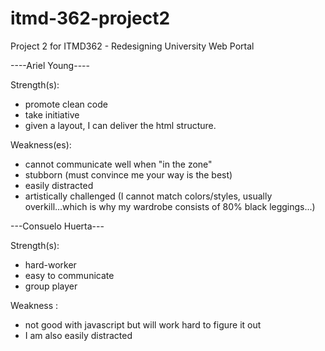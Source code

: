 # itmd-362-project2
Project 2 for ITMD362 - Redesigning University Web Portal

----Ariel Young----

Strength(s): 
  - promote clean code
  - take initiative
  - given a layout, I can deliver the html structure. 

Weakness(es):
  - cannot communicate well when "in the zone"
  - stubborn (must convince me your way is the best)
  - easily distracted
  - artistically challenged (I cannot match colors/styles, 
    usually overkill...which is why my wardrobe consists 
    of 80% black leggings...)
    
---Consuelo Huerta---

Strength(s):
  - hard-worker
  - easy to communicate 
  - group player
  
 Weakness :
  - not good with javascript but will work hard to figure it out
  - I am also easily distracted
  
